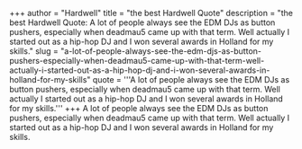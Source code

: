 +++
author = "Hardwell"
title = "the best Hardwell Quote"
description = "the best Hardwell Quote: A lot of people always see the EDM DJs as button pushers, especially when deadmau5 came up with that term. Well actually I started out as a hip-hop DJ and I won several awards in Holland for my skills."
slug = "a-lot-of-people-always-see-the-edm-djs-as-button-pushers-especially-when-deadmau5-came-up-with-that-term-well-actually-i-started-out-as-a-hip-hop-dj-and-i-won-several-awards-in-holland-for-my-skills"
quote = '''A lot of people always see the EDM DJs as button pushers, especially when deadmau5 came up with that term. Well actually I started out as a hip-hop DJ and I won several awards in Holland for my skills.'''
+++
A lot of people always see the EDM DJs as button pushers, especially when deadmau5 came up with that term. Well actually I started out as a hip-hop DJ and I won several awards in Holland for my skills.
